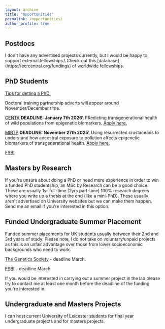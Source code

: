 ```yaml
---
layout: archive
title: "Opportunities"
permalink: /opportunities/
author_profile: true
---
```


<h2>Postdocs</h2>
I don't have any advertised projects currently, but I would be happy to support external fellowships.\
Check out this [database](https://ecrcentral.org/fundings) of worldwide fellowships.

<h2>PhD Students</h2>

[Tips for getting a PhD.](https://www.dropbox.com/scl/fi/v17vvn5vx1i7mz3j8aggb/Pro-tips-for-getting-a-PhD-in-the-UK.pptx?rlkey=hlo2z1rnr8wyluycetpfn7ee4&st=rscos63u&dl=0)

Doctoral training partnership adverts will appear around November/December time.

[CENTA](https://centa.ac.uk/) **DEADLINE: January 7th 2026**\\
PRedicting transgenerational health of wild populations from epigenetic biomarkers. [Apply here.](https://centa.ac.uk/studentship/2026-l07-predicting-transgenerational-health-of-wild-populations-from-epigenetic-biomarkers/)

[MIBTP](https://warwick.ac.uk/fac/cross_fac/mibtp/) **DEADLINE: November 27th 2025**\\
Using resurrected crustaceans to understand how ancestral exposure to pollution affects epigenetic biomarkers of transgenerational health. [Apply here.](https://le.ac.uk/study/research-degrees/funded-opportunities/bbsrc-mibtp)

[FSBI](https://fsbi.org.uk/phd-studentships-fsbi/)



<h2>Masters by Research</h2>

If you're unsure about doing a PhD or need more experience in order to win a funded PhD studentship, an MSc by Research can be a good choice. These are usually 1yr full-time (2yrs part-time) 100% research degrees where you write up a thesis at the end (like a mini-PhD). These usually aren't advertised on University websites but we can make them happen. Send me an email if you're interested in this option. 


<h2>Funded Undergraduate Summer Placement</h2>

Funded summer placements for UK students usually between their 2nd and 3rd years of study. Please note, I do not take on voluntary/unpaid projects as this is an unfair advantage over those from lower socioeconomic backgrounds who need to work.

[The Genetics Society](https://genetics.org.uk/grants/summer-studentships/) - deadline March.

[FSBI](https://fsbi.org.uk/internships/) - deadline March.

<!---[MIBTP](https://warwick.ac.uk/fac/cross_fac/mibtp/rep/) - deadline June.\ -->
<!---[CENTA](https://centa.ac.uk/centa-research-experience-placements-rep-2022/) - deadline usually around May.-->

If you would be interested in carrying out a summer project in the lab please try to contact me at least one month before the deadline of the funding you're interested in.

<h2>Undergraduate and Masters Projects</h2>

I can host current University of Leicester students for final year undergraduate projects and for masters projects.